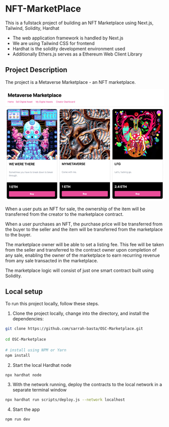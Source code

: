 # NFT-MarketPlace

This is a fullstack project of building an NFT Marketplace using Next.js, Tailwind, Solidity, Hardhat

* The web application framework is handled by Next.js
* We are using Tailwind CSS for frontend
* Hardhat is the solidity development environment used
* Additionally Ethers.js serves as a Ethereum Web Client Library 

## Project Description

The project is a Metaverse Marketplace - an NFT marketplace.

![NFT](assets/lx8avrmuwqswx9roub2g.jpeg)

When a user puts an NFT for sale, the ownership of the item will be transferred from the creator to the marketplace contract.

When a user purchases an NFT, the purchase price will be transferred from the buyer to the seller and the item will be transferred from the marketplace to the buyer.

The marketplace owner will be able to set a listing fee. This fee will be taken from the seller and transferred to the contract owner upon completion of any sale, enabling the owner of the marketplace to earn recurring revenue from any sale transacted in the marketplace.

The marketplace logic will consist of just one smart contract built using Solidity. 

## Local setup 

To run this project locally, follow these steps.

1. Clone the project locally, change into the directory, and install the dependencies:

```sh
git clone https://github.com/sarrah-basta/OSC-Marketplace.git 

cd OSC-Marketplace

# install using NPM or Yarn
npm install

```

2. Start the local Hardhat node

```sh
npx hardhat node
```

3. With the network running, deploy the contracts to the local network in a separate terminal window

```sh
npx hardhat run scripts/deploy.js --network localhost
```

4. Start the app

```
npm run dev
```
